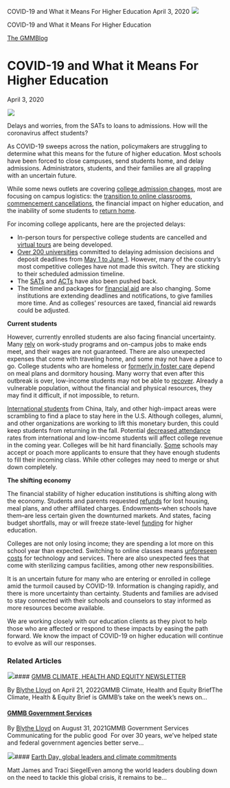 



COVID-19 and What it Means For Higher Education
April 3, 2020
![](data:image/gif;base64,R0lGODlhAQABAAAAACH5BAEKAAEALAAAAAABAAEAAAICTAEAOw==)![](https://www.gmmb.com/wp-content/uploads/2020/11/higher-education-blog-.png)



COVID-19 and What it Means For Higher Education





 [The GMMBlog](/blog/)



##### 

 COVID-19 and What it Means For Higher Education
===============================================


April 3, 2020



![](data:image/gif;base64,R0lGODlhAQABAAAAACH5BAEKAAEALAAAAAABAAEAAAICTAEAOw==)![](https://www.gmmb.com/wp-content/uploads/2020/11/higher-education-blog--552x450.png) 


Delays and worries, from the SATs to loans to admissions. How will the coronavirus affect students?


As COVID-19 sweeps across the nation, policymakers are struggling to determine what this means for the future of higher education. Most schools have been forced to close campuses, send students home, and delay admissions. Administrators, students, and their families are all grappling with an uncertain future.


While some news outlets are covering [college admission changes](https://www.forbes.com/sites/brennanbarnard/2020/03/22/redesigning-college-admission-covid-19-access-and-equity/#6f9890c2ee61), most are focusing on campus logistics: the [transition to online classrooms](https://www.usatoday.com/story/news/education/2020/03/20/coronavirus-college-students-online-class-graduation-commencement-refund/2876589001/), [commencement cancellations](https://www.forbes.com/sites/susanadams/2020/03/19/commencement-cancellation-tracker-colleges-scrapping-or-postponing-graduation/#461748c463ed), the financial impact on higher education, and the inability of some students to [return home](https://www.npr.org/2020/03/17/816579130/when-colleges-shut-down-some-students-have-nowhere-to-go).


For incoming college applicants, here are the projected delays:


* In-person tours for perspective college students are cancelled and [virtual tours](https://www.insidehighered.com/admissions/article/2020/03/16/colleges-develop-strategies-recruiting-students-without-campus-visit) are being developed.
* [Over 200 universities](https://www.washingtonpost.com/education/2020/03/20/heres-list-colleges-postponing-deadline-accept-admission-offers-because-coronavirus/) committed to delaying admission decisions and deposit deadlines from [May 1 to June 1](https://www.washingtonpost.com/local/education/virus-crisis-slams-college-admissions-some-schools-extend-deadlines-for-students-to-accept-offers/2020/03/20/bce58a92-6927-11ea-b313-df458622c2cc_story.html). However, many of the country’s most competitive colleges have not made this switch. They are sticking to their scheduled admission timeline.
* The [SATs](https://pages.collegeboard.org/sat-covid-19-updates) and [ACTs](https://www.act.org/content/act/en.html) have also been pushed back.
* The timeline and packages for [financial aid](https://www.npr.org/2020/03/22/818722786/graduation-financial-aid-admissions-for-this-years-college-bound-the-future-is-i) are also changing. Some institutions are extending deadlines and notifications, to give families more time. And as colleges’ resources are taxed, financial aid rewards could be adjusted.


**Current students**


However, currently enrolled students are also facing financial uncertainty. Many [rely](https://www.chronicle.com/article/When-Covid-19-Closed-Colleges/248345) on work-study programs and on-campus jobs to make ends meet, and their wages are not guaranteed. There are also unexpected expenses that come with traveling home, and some may not have a place to go. College students who are homeless or [formerly in foster care](https://www.rollcall.com/2020/03/12/remember-foster-youth-urge-reps-karen-bass-danny-davis/) depend on meal plans and dormitory housing. Many worry that even after this outbreak is over, low-income students may not be able to [recover](https://www.forbes.com/sites/the74/2020/03/31/wave-of-higher-ed-shutdowns-threatens-americas-progress-in-getting-low-income-first-generation-students-to-and-through-college/#62e391f12a4b). Already a vulnerable population, without the financial and physical resources, they may find it difficult, if not impossible, to return.


[International students](https://www.insidehighered.com/news/2020/03/12/colleges-confronting-coronavirus-tell-students-move-out-many-urge-attention-needs) from China, Italy, and other high-impact areas were scrambling to find a place to stay here in the U.S. Although colleges, alumni, and other organizations are working to lift this monetary burden, this could keep students from returning in the fall. Potential [decreased attendance](https://www.insidehighered.com/admissions/article/2020/03/09/how-coronavirus-changing-admissions) rates from international and low-income students will affect college revenue in the coming year. Colleges will be hit hard financially. [Some](https://www.forbes.com/sites/schifrin/2020/03/22/coronavirus-silver-lining-easier-to-get-into-many-top-colleges/#34e256059304) schools may accept or poach more applicants to ensure that they have enough students to fill their incoming class. While other colleges may need to merge or shut down completely.


**The shifting economy** 


The financial stability of higher education institutions is shifting along with the economy. Students and parents requested [refunds](https://www.usatoday.com/story/news/education/2020/03/20/coronavirus-college-students-online-class-graduation-commencement-refund/2876589001/) for lost housing, meal plans, and other affiliated charges. Endowments–when schools have them–are less certain given the downturned markets. And states, facing budget shortfalls, may or will freeze state-level [funding](https://www.insidehighered.com/news/2020/04/01/live-updates-latest-news-coronavirus-and-higher-education#NJ-Freezes-Spending) for higher education.


Colleges are not only losing income; they are spending a lot more on this school year than expected. Switching to online classes means [unforeseen costs](https://www.insidehighered.com/news/2020/03/20/coronavirus-outbreak-piles-short-term-costs-and-long-term-uncertainty-college-and) for technology and services. There are also unexpected fees that come with sterilizing campus facilities, among other new responsibilities.


It is an uncertain future for many who are entering or enrolled in college amid the turmoil caused by COVID-19. Information is changing rapidly, and there is more uncertainty than certainty. Students and families are advised to stay connected with their schools and counselors to stay informed as more resources become available.


We are working closely with our education clients as they pivot to help those who are affected or respond to these impacts by easing the path forward. We know the impact of COVID-19 on higher education will continue to evolve as will our responses.









### Related Articles

![](data:image/gif;base64,R0lGODlhAQABAAAAACH5BAEKAAEALAAAAAABAAEAAAICTAEAOw==)![](https://www.gmmb.com/wp-content/uploads/2022/03/Picture1-1-380x200.png)#### [GMMB CLIMATE, HEALTH AND EQUITY NEWSLETTER](https://www.gmmb.com/climate/)

By [Blythe Lloyd](https://www.gmmb.com/author/blloyd/) on April 21, 2022GMMB Climate, Health and Equity BriefThe Climate, Health & Equity Brief is GMMB’s take on the week’s news on…

#### [GMMB Government Services](https://www.gmmb.com/governmentservices/)

By [Blythe Lloyd](https://www.gmmb.com/author/blloyd/) on August 31, 2021GMMB Government Services  Communicating for the public good  For over 30 years, we’ve helped state and federal government agencies better serve…

![](data:image/gif;base64,R0lGODlhAQABAAAAACH5BAEKAAEALAAAAAABAAEAAAICTAEAOw==)![](https://www.gmmb.com/wp-content/uploads/2021/04/b5197d82-9fb4-4c84-a8d9-e468348c4c67-380x200.jpg)#### [Earth Day, global leaders and climate commitments](https://www.gmmb.com/news/earth-day-global-leaders-and-climate-commitments/)

Matt James and Traci SiegelEven among the world leaders doubling down on the need to tackle this global crisis, it remains to be…




